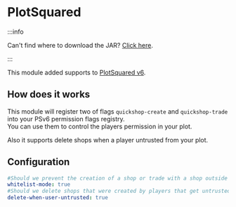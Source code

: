 # PlotSquared

:::info

Can't find where to download the JAR? [Click here](../faq/where-addons-compacts-at.md).

:::

This module added supports to [PlotSquared v6](https://www.spigotmc.org/resources/plotsquared-v6.77506/).

## How does it works

This module will register two of flags `quickshop-create` and `quickshop-trade` into your PSv6 permission flags registry.  
You can use them to control the players permission in your plot.  

Also it supports delete shops when a player untrusted from your plot.

## Configuration

```yaml
#Should we prevent the creation of a shop or trade with a shop outside PlotSquared's area?
whitelist-mode: true
#Should we delete shops that were created by players that get untrusted?
delete-when-user-untrusted: true
```

